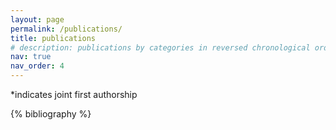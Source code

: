 ```yaml
---
layout: page
permalink: /publications/
title: publications
# description: publications by categories in reversed chronological order. generated by jekyll-scholar.
nav: true
nav_order: 4
---
```


<!-- _pages/publications.md -->
<div class="publications">
<p>*indicates joint first authorship</p>
{% bibliography %}

</div>
